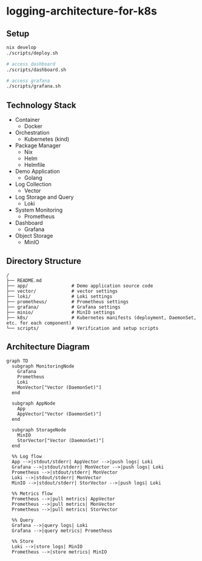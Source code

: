 # logging-architecture-for-k8s

## Setup

```sh
nix develop
./scripts/deploy.sh

# access dashboard
./scripts/dashboard.sh

# access grafana
./scripts/grafana.sh
```

## Technology Stack

- Container
  - Docker
- Orchestration
  - Kubernetes (kind)
- Package Manager
  - Nix
  - Helm
  - Helmfile
- Demo Application
  - Golang
- Log Collection
  - Vector
- Log Storage and Query
  - Loki
- System Monitoring
  - Prometheus
- Dashboard
  - Grafana
- Object Storage
  - MinIO

## Directory Structure

```
/
├── README.md
├── app/                # Demo application source code
├── vector/             # vector settings
├── loki/               # Loki settings
├── prometheus/         # Prometheus settings
├── grafana/            # Grafana settings
├── minio/              # MinIO settings
├── k8s/                # Kubernetes manifests (deployment, DaemonSet, etc. for each component)
└── scripts/            # Verification and setup scripts
```

## Architecture Diagram

```mermaid
graph TD
  subgraph MonitoringNode
    Grafana
    Prometheus
    Loki
    MonVector["Vector (DaemonSet)"]
  end

  subgraph AppNode
    App
    AppVector["Vector (DaemonSet)"]
  end

  subgraph StorageNode
    MinIO
    StorVector["Vector (DaemonSet)"]
  end

  %% Log flow
  App -->|stdout/stderr| AppVector -->|push logs| Loki
  Grafana -->|stdout/stderr| MonVector -->|push logs| Loki
  Prometheus -->|stdout/stderr| MonVector
  Loki -->|stdout/stderr| MonVector
  MinIO -->|stdout/stderr| StorVector -->|push logs| Loki

  %% Metrics flow
  Prometheus -->|pull metrics| AppVector
  Prometheus -->|pull metrics| MonVector
  Prometheus -->|pull metrics| StorVector

  %% Query
  Grafana -->|query logs| Loki
  Grafana -->|query metrics| Prometheus

  %% Store
  Loki -->|store logs| MinIO
  Prometheus -->|store metrics| MinIO
```
